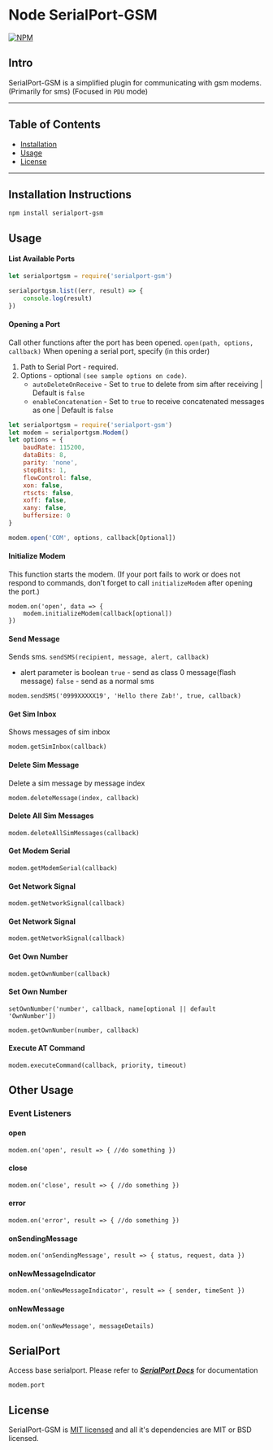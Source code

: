 # Node SerialPort-GSM
[![NPM](https://nodei.co/npm-dl/serialport-gsm.png)](https://nodei.co/npm/serialport-gsm/)

## Intro
SerialPort-GSM is a simplified plugin for communicating with gsm modems. (Primarily for sms) (Focused in `PDU` mode)

***
## Table of Contents

* [Installation](#installation-instructions)
* [Usage](#usage)
* [License](#license)

***
## Installation Instructions

```
npm install serialport-gsm
```

## Usage

#### List Available Ports
```js
let serialportgsm = require('serialport-gsm')

serialportgsm.list((err, result) => {
    console.log(result)
})
```

#### Opening a Port
Call other functions after the port has been opened.
`open(path, options, callback)`
When opening a serial port, specify (in this order)
1. Path to Serial Port - required.
2. Options - optional `(see sample options on code)`.
    * `autoDeleteOnReceive` - Set to `true` to delete from sim after receiving | Default is `false`
    * `enableConcatenation` - Set to `true` to receive concatenated messages as one | Default is `false`
```js
let serialportgsm = require('serialport-gsm')
let modem = serialportgsm.Modem()
let options = {
    baudRate: 115200,
    dataBits: 8,
    parity: 'none',
    stopBits: 1,
    flowControl: false,
    xon: false,
    rtscts: false,
    xoff: false,
    xany: false,
    buffersize: 0
}

modem.open('COM', options, callback[Optional])
```
#### Initialize Modem
This function starts the modem. (If your port fails to work or does not respond to commands, don't forget to call `initializeModem` after opening the port.)
```
modem.on('open', data => {
    modem.initializeModem(callback[optional])
})
```

#### Send Message
Sends sms.
`sendSMS(recipient, message, alert, callback)`
* alert parameter is boolean
`true` - send as class 0 message(flash message)
`false` - send as a normal sms
```
modem.sendSMS('0999XXXXX19', 'Hello there Zab!', true, callback)
```

#### Get Sim Inbox
Shows messages of sim inbox
```
modem.getSimInbox(callback)
```

#### Delete Sim Message
Delete a sim message by message index
```
modem.deleteMessage(index, callback)
```

#### Delete All Sim Messages
```
modem.deleteAllSimMessages(callback)
```

#### Get Modem Serial
```
modem.getModemSerial(callback)
```

#### Get Network Signal
```
modem.getNetworkSignal(callback)
```

#### Get Network Signal
```
modem.getNetworkSignal(callback)
```

#### Get Own Number
```
modem.getOwnNumber(callback)
```

#### Set Own Number
`setOwnNumber('number', callback, name[optional || default 'OwnNumber'])`
```
modem.getOwnNumber(number, callback)
```

#### Execute AT Command
```
modem.executeCommand(callback, priority, timeout)
```

## Other Usage 
### Event Listeners
#### open
```
modem.on('open', result => { //do something })
```

#### close
```
modem.on('close', result => { //do something })
```

#### error
```
modem.on('error', result => { //do something })
```

#### onSendingMessage
```
modem.on('onSendingMessage', result => { status, request, data })
```

#### onNewMessageIndicator
```
modem.on('onNewMessageIndicator', result => { sender, timeSent })
```

#### onNewMessage
```
modem.on('onNewMessage', messageDetails)
```

## SerialPort
Access base serialport. Please refer to [***SerialPort Docs***](https://serialport.io/docs/en/api-serialport) for documentation
```
modem.port
```

## License
SerialPort-GSM is [MIT licensed](LICENSE) and all it's dependencies are MIT or BSD licensed.